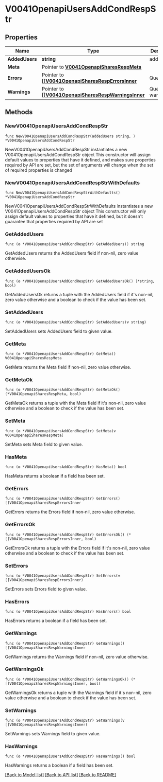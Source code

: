 # V0041OpenapiUsersAddCondRespStr

## Properties

Name | Type | Description | Notes
------------ | ------------- | ------------- | -------------
**AddedUsers** | **string** | added_users | 
**Meta** | Pointer to [**V0041OpenapiSharesRespMeta**](V0041OpenapiSharesRespMeta.md) |  | [optional] 
**Errors** | Pointer to [**[]V0041OpenapiSharesRespErrorsInner**](V0041OpenapiSharesRespErrorsInner.md) | Query errors | [optional] 
**Warnings** | Pointer to [**[]V0041OpenapiSharesRespWarningsInner**](V0041OpenapiSharesRespWarningsInner.md) | Query warnings | [optional] 

## Methods

### NewV0041OpenapiUsersAddCondRespStr

`func NewV0041OpenapiUsersAddCondRespStr(addedUsers string, ) *V0041OpenapiUsersAddCondRespStr`

NewV0041OpenapiUsersAddCondRespStr instantiates a new V0041OpenapiUsersAddCondRespStr object
This constructor will assign default values to properties that have it defined,
and makes sure properties required by API are set, but the set of arguments
will change when the set of required properties is changed

### NewV0041OpenapiUsersAddCondRespStrWithDefaults

`func NewV0041OpenapiUsersAddCondRespStrWithDefaults() *V0041OpenapiUsersAddCondRespStr`

NewV0041OpenapiUsersAddCondRespStrWithDefaults instantiates a new V0041OpenapiUsersAddCondRespStr object
This constructor will only assign default values to properties that have it defined,
but it doesn't guarantee that properties required by API are set

### GetAddedUsers

`func (o *V0041OpenapiUsersAddCondRespStr) GetAddedUsers() string`

GetAddedUsers returns the AddedUsers field if non-nil, zero value otherwise.

### GetAddedUsersOk

`func (o *V0041OpenapiUsersAddCondRespStr) GetAddedUsersOk() (*string, bool)`

GetAddedUsersOk returns a tuple with the AddedUsers field if it's non-nil, zero value otherwise
and a boolean to check if the value has been set.

### SetAddedUsers

`func (o *V0041OpenapiUsersAddCondRespStr) SetAddedUsers(v string)`

SetAddedUsers sets AddedUsers field to given value.


### GetMeta

`func (o *V0041OpenapiUsersAddCondRespStr) GetMeta() V0041OpenapiSharesRespMeta`

GetMeta returns the Meta field if non-nil, zero value otherwise.

### GetMetaOk

`func (o *V0041OpenapiUsersAddCondRespStr) GetMetaOk() (*V0041OpenapiSharesRespMeta, bool)`

GetMetaOk returns a tuple with the Meta field if it's non-nil, zero value otherwise
and a boolean to check if the value has been set.

### SetMeta

`func (o *V0041OpenapiUsersAddCondRespStr) SetMeta(v V0041OpenapiSharesRespMeta)`

SetMeta sets Meta field to given value.

### HasMeta

`func (o *V0041OpenapiUsersAddCondRespStr) HasMeta() bool`

HasMeta returns a boolean if a field has been set.

### GetErrors

`func (o *V0041OpenapiUsersAddCondRespStr) GetErrors() []V0041OpenapiSharesRespErrorsInner`

GetErrors returns the Errors field if non-nil, zero value otherwise.

### GetErrorsOk

`func (o *V0041OpenapiUsersAddCondRespStr) GetErrorsOk() (*[]V0041OpenapiSharesRespErrorsInner, bool)`

GetErrorsOk returns a tuple with the Errors field if it's non-nil, zero value otherwise
and a boolean to check if the value has been set.

### SetErrors

`func (o *V0041OpenapiUsersAddCondRespStr) SetErrors(v []V0041OpenapiSharesRespErrorsInner)`

SetErrors sets Errors field to given value.

### HasErrors

`func (o *V0041OpenapiUsersAddCondRespStr) HasErrors() bool`

HasErrors returns a boolean if a field has been set.

### GetWarnings

`func (o *V0041OpenapiUsersAddCondRespStr) GetWarnings() []V0041OpenapiSharesRespWarningsInner`

GetWarnings returns the Warnings field if non-nil, zero value otherwise.

### GetWarningsOk

`func (o *V0041OpenapiUsersAddCondRespStr) GetWarningsOk() (*[]V0041OpenapiSharesRespWarningsInner, bool)`

GetWarningsOk returns a tuple with the Warnings field if it's non-nil, zero value otherwise
and a boolean to check if the value has been set.

### SetWarnings

`func (o *V0041OpenapiUsersAddCondRespStr) SetWarnings(v []V0041OpenapiSharesRespWarningsInner)`

SetWarnings sets Warnings field to given value.

### HasWarnings

`func (o *V0041OpenapiUsersAddCondRespStr) HasWarnings() bool`

HasWarnings returns a boolean if a field has been set.


[[Back to Model list]](../README.md#documentation-for-models) [[Back to API list]](../README.md#documentation-for-api-endpoints) [[Back to README]](../README.md)


